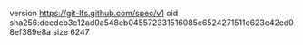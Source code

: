 version https://git-lfs.github.com/spec/v1
oid sha256:decdcb3e12ad0a548eb045572331516085c6524271511e623e42cd08ef389e8a
size 6247
